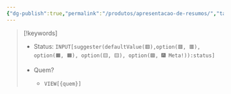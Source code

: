 ```yaml
---
{"dg-publish":true,"permalink":"/produtos/apresentacao-de-resumos/","tags":["💼/🔍"],"created":"2024-02-05T11:59:49.334-03:00","updated":"2024-02-05T10:50:50.009-03:00"}
---
```



>[!keywords]
> - Status: `INPUT[suggester(defaultValue(🟥️),option(🟥️, 🟥️), option(🟧️, 🟧️), option(🟨️, 🟨️), option(🟩️, 🎆 Meta!)):status]`
> 
> - Quem? 
> 	- `VIEW[{quem}]`